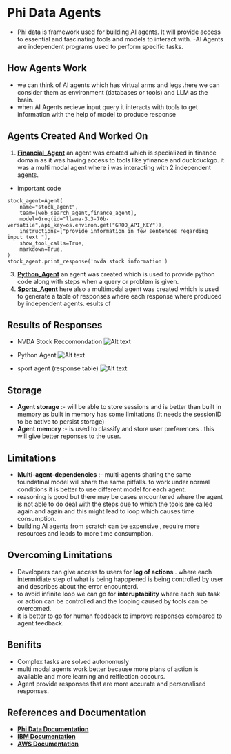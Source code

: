 # Phi Data Agents
- Phi data is framework used for building AI agents. It will provide access to essential and fascinating tools and models to interact with.
-AI Agents are independent programs used to perform specific tasks.

## How Agents Work
- we can think of AI agents which has virtual arms and legs .here we can consider them as environment (databases or tools) and LLM as the brain.
- when AI Agents recieve input query it interacts with tools to get information with the help of model to produce response

## Agents Created And Worked On
1. **[Financial_Agent](https://github.com/SHASHANKTM7/AI-agents/blob/main/financial_agent_1.py)** an agent was created which is specialized in finance domain as it was having access to tools like yfinance and duckduckgo. it was a multi modal agent where i was interacting with 2 independent agents.
- important code
```
stock_agent=Agent(
    name="stock_agent",
    team=[web_search_agent,finance_agent],
    model=Groq(id="llama-3.3-70b-versatile",api_key=os.environ.get("GROQ_API_KEY")),
    instructions=["provide information in few sentences regarding input text "],
    show_tool_calls=True,
    markdown=True,
)
stock_agent.print_response('nvda stock information')
```
   
3. **[Python_Agent](https://github.com/SHASHANKTM7/AI-agents/blob/main/python_agent.py)**  an agent was created  which is used to provide python code along with steps when a query or problem is given.
4. **[Sports_Agent](https://github.com/SHASHANKTM7/AI-agents/blob/main/table_of_responses.py)** here also a multimodal agent was created which is used to generate a table of responses where each response where produced by independent agents.
esults of

## Results of Responses 

- NVDA Stock Reccomondation
![Alt text](https://github.com/user-attachments/assets/2f5090bb-058b-42e0-9e0a-d6f663e829ea)

- Python Agent
![Alt text](https://github.com/user-attachments/assets/fc406c7a-7e99-4b48-84c7-c05b3917d67e)

- sport agent (response table)
![Alt text](https://github.com/user-attachments/assets/2e7ad9f8-2a1d-474c-addf-61bba26758db)

## Storage
- **Agent storage** :- will be able to store sessions and is better than built in memory as built in memory has some limitations (it needs the sessionID to be active to persist storage)
- **Agent memory** :- is used to classify and store user preferences . this will give better reponses to the user.

## Limitations
- **Multi-agent-dependencies** :- multi-agents sharing the same foundatinal model will share the same pitfalls. to work under normal conditions it is better to use different model for each agent.
- reasoning is good but there may be cases encountered where the agent is not able to do deal with the steps due to which the tools are called again and again and this might lead to loop which causes time consumption.
- building AI agents from scratch can be expensive , require more resources and leads to more time consumption.

## Overcoming Limitations 
- Developers can give access to users for **log of actions** . where each intermidiate step of what is being happpened is being controlled by user and describes about the error encounterd.
- to avoid  infinite loop we can go for **interuptability** where each sub task or action can be controlled and the looping caused by tools can be overcomed.
- it is better to go for human feedback to improve responses compared to agent feedback.

## Benifits
- Complex tasks are solved autonomusly
- multi modal agents work better because more plans of action is available and more learning and relflection occours.
- Agent provide responses that are more accurate and personalised responses.

## References and Documentation
- **[Phi Data Documentation]( https://docs.phidata.com/introduction)** 
- **[IBM Documentation](https://www.ibm.com/think/topics/ai-agents)** 
- **[AWS Documentation](https://aws.amazon.com/what-is/ai-agents/)**
 




 


